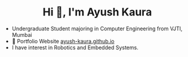 <h1 align="center">Hi 👋, I'm Ayush Kaura</h1>

- Undergraduate Student majoring in Computer Engineering from VJTI, Mumbai
- 📝 Portfolio Website [ayush-kaura.github.io](https://ayush-kaura.github.io/)
- I have interest in Robotics and Embedded Systems.
